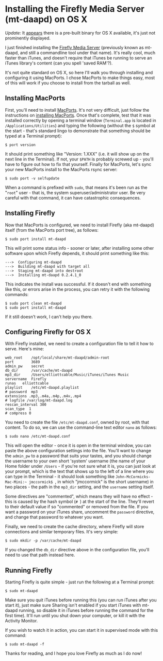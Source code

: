 Installing the Firefly Media Server (mt-daapd) on OS X
======================================================

*Update:* It [appears](http://forums.fireflymediaserver.org/viewtopic.php?t=7970 "Forum thread")
there is a pre-built binary for OS X available, it's just not prominently
displayed.

I just finished installing the [Firefly Media Server](http://fireflymediaserver.org "Firefly Media Server")
(previously known as mt-daapd, and still a commandline tool under that name).
It's really cool, much faster than iTunes, and doesn't require that iTunes be
running to serve an iTunes library's content (can you spell 'saved RAM'?).

It's not quite standard on OS X, so here I'll walk you through installing and
configuring it using MacPorts. I chose MacPorts to make things easy, most of
this will work if you choose to install from the tarball as well.

Installing MacPorts
-------------------

First, you'll need to install [MacPorts](http://macports.org "MacPorts OS X package manager").
It's not very difficult, just follow the instructions on [installing MacPorts](http://macports.org/install.php "Installing MacPorts").
Once that's complete, test that it was installed correctly by opening a
terminal window (`Terminal.app` is located in `/Applications/Utilities`) and
typing the following (without the `$` symbol at the start - that's standard lingo to
demonstrate that something should be typed at a Terminal prompt):
    
    $ port version
    
It should print something like "Version: 1.XXX" (i.e. it will show up on the
next line in the Terminal). If not, your `$PATH` is probably screwed up -
you'll have to figure out how to fix that yourself. Finally for MacPorts,
let's sync your new MacPorts install to the MacPorts rsync server:
    
    $ sudo port -v selfupdate
    
When a command is prefixed with `sudo`, that means it's been run as the
"`root`" user - that is, the system superuser/administrator user. Be very
careful with that command, it can have catastrophic consequences.

Installing Firefly
------------------

Now that MacPorts is configured, we need to install Firefly (aka mt-daapd) itself (from the
MacPorts port tree), as follows:
    
    $ sudo port install mt-daapd
    
This will print some status info - sooner or later, after installing some
other software upon which Firefly depends, it should print something like this:
    
    --->  Configuring mt-daapd
    --->  Building mt-daapd with target all
    --->  Staging mt-daapd into destroot
    --->  Installing mt-daapd 0.2.4.1_0

This indicates the install was successful. If it doesn't end with something
like this, or errors arise in the process, you can retry it with the following
commands:
  
    $ sudo port clean mt-daapd
    $ sudo port install mt-daapd
    
If it still doesn't work, I can't help you there.

Configuring Firefly for OS X
----------------------------

With Firefly installed, we need to create a configuration file to tell it how
to serve. Here's mine:
    
    web_root	/opt/local/share/mt-daapd/admin-root
    port		3689
    admin_pw	secret
    db_dir		/var/cache/mt-daapd
    mp3_dir		/Users/elliottcable/Music/iTunes/iTunes Music
    servername	Firefly
    runas	elliottcable
    playlist	/etc/mt-daapd.playlist
    # password	mp3
    extensions .mp3,.m4a,.m4p,.m4v,.mp4
    # logfile /var/log/mt-daapd.log
    rescan_interval 300
    scan_type  1
    # compress 0
    
You need to create the file `/etc/mt-daapd.conf`, owned by root, with that
content. To do so, we can use the command-line text editor `nano` as follows:
    
    $ sudo nano /etc/mt-daapd.conf
    
This will open the editor - once it is open in the terminal window, you can
paste the above configuration settings into the file. You'll want to change
the `admin_pw` to a password that suits your tastes, and you should change the
username to your own short 'system' username (the name of your Home folder under `/Users` -
if you're not sure what it is, you can just look at your prompt, which is the
text that shows up to the left of a line where you can type in the Terminal -
it should look something like `John-McCormicks-Mac-Mini:~ jmccormick$ `, in
which "jmccormick" is the short username) in two places - the path in the
`mp3_dir` setting, and the `username` setting itself.

Some directives are "commented", which means they will have no effect - this
is caused by the hash symbol (`# `) at the start of the line. They'll revert
to their default value if so "commented" or removed from the file. If you want
a password on your iTunes share, uncomment the `password` directive, and
change that password to whatever you want.

Finally, we need to create the cache directory, where Firefly will store
connections and similar temporary files. It's very simple:
    
    $ sudo mkdir -p /var/cache/mt-daapd
    
If you changed the `db_dir` directive above in the configuration file, you'll
need to use that path instead here.

Running Firefly
---------------

Starting Firefly is quite simple - just run the following at a Terminal prompt:
    
    $ sudo mt-daapd
    
Make sure you quit iTunes before running this (you can run iTunes after you
start it), just make sure Sharing isn't enabled if you start iTunes with
mt-daapd running, so disable it in iTunes before running the command for the
first time). It'll run until you shut down your computer, or kill it with the
Activity Monitor.

If you wish to watch it in action, you can start it in supervised mode with
this command:
    
    $ sudo mt-daapd -f
    
Thanks for reading, and I hope you love Firefly as much as I do now!